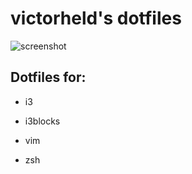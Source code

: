 # victorheld's dotfiles
![screenshot](http://i.imgur.com/U2F41Mq.jpg)

## Dotfiles for:

* i3

* i3blocks

* vim

* zsh
